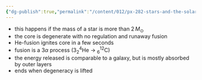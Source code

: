 ```yaml
---
{"dg-publish":true,"permalink":"/content/012/px-282-stars-and-the-solar-system/e-stellar-evolution/px-282-e5c-helium-flash/","noteIcon":"1","created":"2024-11-26T10:15:55.562+00:00","updated":"2024-12-04T21:14:22.666+00:00"}
---
```


- this happens if the mass of a star is more than $2\,M_{\odot}$
- the core is degenerate with no regulation and runaway fusion
- He-fusion ignites core in a few seconds
- fusion is a $3\alpha$ process ($3_2^4$He $\to$ $_{6}^{12}$C)
- the energy released is comparable to a galaxy, but is mostly absorbed by outer layers
- ends when degeneracy is lifted
